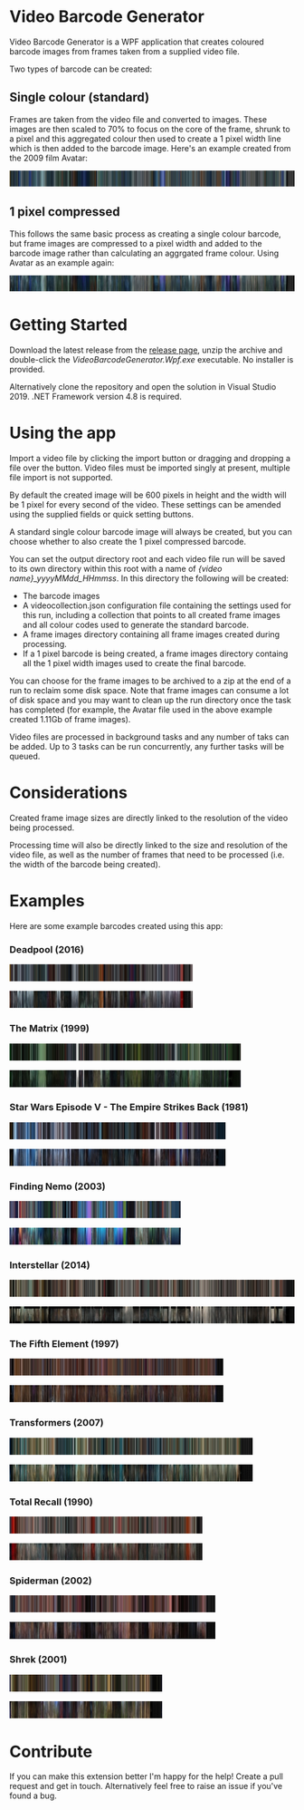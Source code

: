# Video Barcode Generator 
 Video Barcode Generator is a WPF application that creates coloured barcode images from frames taken from a supplied video file.

 Two types of barcode can be created:

 ## Single colour (standard)

 Frames are taken from the video file and converted to images. These images are then scaled to 70% to focus on the core of the frame, shrunk to a pixel and this aggregated colour then used to create a 1 pixel width line which is then added to the barcode image. Here's an example created from the 2009 film Avatar:

 [![Avatar (2009) single colour](https://github.com/trossr32/video-barcode-generator/blob/master/Example%20Barcodes/Avatar%20(2009).jpg)](https://github.com/trossr32/video-barcode-generator/blob/master/Example%20Barcodes/Full/Avatar%20(2009).jpg)

 ## 1 pixel compressed

 This follows the same basic process as creating a single colour barcode, but frame images are compressed to a pixel width and added to the barcode image rather than calculating an aggrgated frame colour. Using Avatar as an example again:

 [![Avatar (2009) 1px](https://github.com/trossr32/video-barcode-generator/blob/master/Example%20Barcodes/Avatar%20(2009)_1px.jpg)](https://github.com/trossr32/video-barcode-generator/blob/master/Example%20Barcodes/Full/Avatar%20(2009)_1px.jpg)

# Getting Started

Download the latest release from the [release page](https://github.com/trossr32/video-barcode-generator/releases), unzip the archive and double-click the *VideoBarcodeGenerator.Wpf.exe* executable. No installer is provided.

Alternatively clone the repository and open the solution in Visual Studio 2019. .NET Framework version 4.8 is required.

# Using the app

Import a video file by clicking the import button or dragging and dropping a file over the button. Video files must be imported singly at present, multiple file import is not supported.

By default the created image will be 600 pixels in height and the width will be 1 pixel for every second of the video. These settings can be amended using the supplied fields or quick setting buttons.

A standard single colour barcode image will always be created, but you can choose whether to also create the 1 pixel compressed barcode.

You can set the output directory root and each video file run will be saved to its own directory within this root with a name of *{video name}_yyyyMMdd_HHmmss*. In this directory the following will be created:

* The barcode images
* A videocollection.json configuration file containing the settings used for this run, including a collection that points to all created frame images and all colour codes used to generate the standard barcode.
* A frame images directory containing all frame images created during processing.
* If a 1 pixel barcode is being created, a frame images directory containg all the 1 pixel width images used to create the final barcode.

You can choose for the frame images to be archived to a zip at the end of a run to reclaim some disk space. Note that frame images can consume a lot of disk space and you may want to clean up the run directory once the task has completed (for example, the Avatar file used in the above example created 1.11Gb of frame images). 

Video files are processed in background tasks and any number of taks can be added. Up to 3 tasks can be run concurrently, any further tasks will be queued.

# Considerations

Created frame image sizes are directly linked to the resolution of the video being processed.

Processing time will also be directly linked to the size and resolution of the video file, as well as the number of frames that need to be processed (i.e. the width of the barcode being created).

# Examples

Here are some example barcodes created using this app:

### Deadpool (2016)

[![Deadpool (2016) single colour](https://github.com/trossr32/video-barcode-generator/blob/master/Example%20Barcodes/Deadpool%20(2016).jpg)](https://github.com/trossr32/video-barcode-generator/blob/master/Example%20Barcodes/Full/Deadpool%20(2016).jpg)

[![Deadpool (2016) 1px](https://github.com/trossr32/video-barcode-generator/blob/master/Example%20Barcodes/Deadpool%20(2016)_1px.jpg)](https://github.com/trossr32/video-barcode-generator/blob/master/Example%20Barcodes/Full/Deadpool%20(2016)_1px.jpg)

### The Matrix (1999)

[![The Matrix (1999) single colour](https://github.com/trossr32/video-barcode-generator/blob/master/Example%20Barcodes/The%20Matrix%20(1999).jpg)](https://github.com/trossr32/video-barcode-generator/blob/master/Example%20Barcodes/Full/The%20Matrix%20(1999).jpg)

[![The Matrix (1999) 1px](https://github.com/trossr32/video-barcode-generator/blob/master/Example%20Barcodes/The%20Matrix%20(1999)_1px.jpg)](https://github.com/trossr32/video-barcode-generator/blob/master/Example%20Barcodes/Full/The%20Matrix%20(1999)_1px.jpg)

### Star Wars Episode V - The Empire Strikes Back (1981)

[![Star Wars Episode V - The Empire Strikes Back (1981) single colour](https://github.com/trossr32/video-barcode-generator/blob/master/Example%20Barcodes/Star%20Wars%20Episode%20V%20-%20The%20Empire%20Strikes%20Back%20(1981).jpg)](https://github.com/trossr32/video-barcode-generator/blob/master/Example%20Barcodes/Full/Star%20Wars%20Episode%20V%20-%20The%20Empire%20Strikes%20Back%20(1981).jpg)

[![Star Wars Episode V - The Empire Strikes Back (1981) 1px](https://github.com/trossr32/video-barcode-generator/blob/master/Example%20Barcodes/Star%20Wars%20Episode%20V%20-%20The%20Empire%20Strikes%20Back%20(1981)_1px.jpg)](https://github.com/trossr32/video-barcode-generator/blob/master/Example%20Barcodes/Full/Star%20Wars%20Episode%20V%20-%20The%20Empire%20Strikes%20Back%20(1981)_1px.jpg)

### Finding Nemo (2003)

[![Finding Nemo (2003) single colour](https://github.com/trossr32/video-barcode-generator/blob/master/Example%20Barcodes/Finding%20Nemo%20(2003).jpg)](https://github.com/trossr32/video-barcode-generator/blob/master/Example%20Barcodes/Full/Finding%20Nemo%20(2003).jpg)

[![Finding Nemo (2003) 1px](https://github.com/trossr32/video-barcode-generator/blob/master/Example%20Barcodes/Finding%20Nemo%20(2003)_1px.jpg)](https://github.com/trossr32/video-barcode-generator/blob/master/Example%20Barcodes/Full/Finding%20Nemo%20(2003)_1px.jpg)

### Interstellar (2014)

[![Interstellar (2014) single colour](https://github.com/trossr32/video-barcode-generator/blob/master/Example%20Barcodes/Interstellar%20(2014).jpg)](https://github.com/trossr32/video-barcode-generator/blob/master/Example%20Barcodes/Full/Interstellar%20(2014).jpg)

[![Interstellar (2014) 1px](https://github.com/trossr32/video-barcode-generator/blob/master/Example%20Barcodes/Interstellar%20(2014)_1px.jpg)](https://github.com/trossr32/video-barcode-generator/blob/master/Example%20Barcodes/Full/Interstellar%20(2014)_1px.jpg)

### The Fifth Element (1997)

[![The Fifth Element (1997) single colour](https://github.com/trossr32/video-barcode-generator/blob/master/Example%20Barcodes/The%20Fifth%20Element%20(1997).jpg)](https://github.com/trossr32/video-barcode-generator/blob/master/Example%20Barcodes/Full/The%20Fifth%20Element%20(1997).jpg)

[![The Fifth Element (1997) 1px](https://github.com/trossr32/video-barcode-generator/blob/master/Example%20Barcodes/The%20Fifth%20Element%20(1997)_1px.jpg)](https://github.com/trossr32/video-barcode-generator/blob/master/Example%20Barcodes/Full/The%20Fifth%20Element%20(1997)_1px.jpg)

### Transformers (2007)

[![Transformers (2007) single colour](https://github.com/trossr32/video-barcode-generator/blob/master/Example%20Barcodes/Transformers%20(2007).jpg)](https://github.com/trossr32/video-barcode-generator/blob/master/Example%20Barcodes/Full/Transformers%20(2007).jpg)

[![Transformers (2007) 1px](https://github.com/trossr32/video-barcode-generator/blob/master/Example%20Barcodes/Transformers%20(2007)_1px.jpg)](https://github.com/trossr32/video-barcode-generator/blob/master/Example%20Barcodes/Full/Transformers%20(2007)_1px.jpg)

### Total Recall (1990)

[![Total Recall (1990) single colour](https://github.com/trossr32/video-barcode-generator/blob/master/Example%20Barcodes/Total%20Recall%20(1990).jpg)](https://github.com/trossr32/video-barcode-generator/blob/master/Example%20Barcodes/Full/Total%20Recall%20(1990).jpg)

[![Total Recall (1990) 1px](https://github.com/trossr32/video-barcode-generator/blob/master/Example%20Barcodes/Total%20Recall%20(1990)_1px.jpg)](https://github.com/trossr32/video-barcode-generator/blob/master/Example%20Barcodes/Full/Total%20Recall%20(1990)_1px.jpg)

### Spiderman (2002)

[![Spiderman (2002) single colour](https://github.com/trossr32/video-barcode-generator/blob/master/Example%20Barcodes/Spiderman%201%20(2002).jpg)](https://github.com/trossr32/video-barcode-generator/blob/master/Example%20Barcodes/Full/Spiderman%201%20(2002).jpg)

[![Spiderman (2002) 1px](https://github.com/trossr32/video-barcode-generator/blob/master/Example%20Barcodes/Spiderman%201%20(2002)_1px.jpg)](https://github.com/trossr32/video-barcode-generator/blob/master/Example%20Barcodes/Full/Spiderman%201%20(2002)_1px.jpg)

### Shrek (2001)

[![Shrek (2001) single colour](https://github.com/trossr32/video-barcode-generator/blob/master/Example%20Barcodes/Shrek%20(2001).jpg)](https://github.com/trossr32/video-barcode-generator/blob/master/Example%20Barcodes/Full/Shrek%20(2001).jpg)

[![Shrek (2001) 1px](https://github.com/trossr32/video-barcode-generator/blob/master/Example%20Barcodes/Shrek%20(2001)_1px.jpg)](https://github.com/trossr32/video-barcode-generator/blob/master/Example%20Barcodes/Full/Shrek%20(2001)_1px.jpg)

# Contribute
If you can make this extension better I'm happy for the help! Create a pull request and get in touch. Alternatively feel free to raise an issue if you've found a bug.
